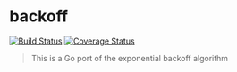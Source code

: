 # backoff
[![Build Status](https://travis-ci.com/chenpengfei/backoff.svg)](https://travis-ci.com/chenpengfei/backoff)
[![Coverage Status](https://coveralls.io/repos/github/chenpengfei/backoff/badge.svg)](https://coveralls.io/github/chenpengfei/backoff)

> This is a Go port of the exponential backoff algorithm


